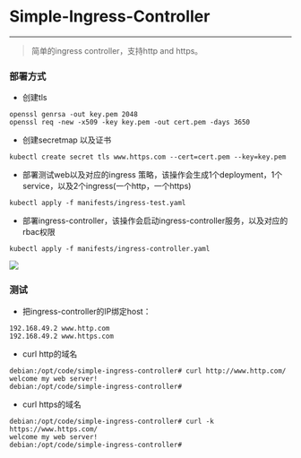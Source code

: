 # Simple-Ingress-Controller
___

> 简单的ingress controller，支持http and https。

### 部署方式
* 创建tls
```shell
openssl genrsa -out key.pem 2048
openssl req -new -x509 -key key.pem -out cert.pem -days 3650
```
* 创建secretmap 以及证书
```shell
kubectl create secret tls www.https.com --cert=cert.pem --key=key.pem
```

* 部署测试web以及对应的ingress 策略，该操作会生成1个deployment，1个service，以及2个ingress(一个http，一个https)

```shell
kubectl apply -f manifests/ingress-test.yaml
```

* 部署ingress-controller，该操作会启动ingress-controller服务，以及对应的rbac权限
```shell
kubectl apply -f manifests/ingress-controller.yaml
```



![](https://mypic-1253375948.cos.ap-shanghai.myqcloud.com/uPic/q0jXgb.png)

### 测试

* 把ingress-controller的IP绑定host：
```shell
192.168.49.2 www.http.com
192.168.49.2 www.https.com
```
* curl http的域名
```shell
debian:/opt/code/simple-ingress-controller# curl http://www.http.com/
welcome my web server!
debian:/opt/code/simple-ingress-controller#
```

* curl https的域名
```shell
debian:/opt/code/simple-ingress-controller# curl -k https://www.https.com/
welcome my web server!
debian:/opt/code/simple-ingress-controller#
```
